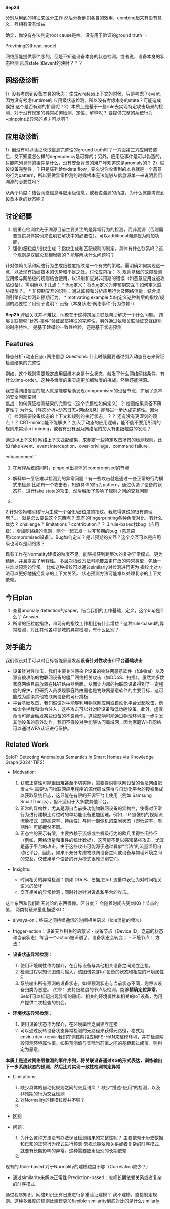 __Sep24__


分别从用到的特征来区分工作
然后分析他们各自的效用，combine起来有没有意义，互相有没有增益

确实，你没有办法判定root  cause是啥。没有用于验证的ground truth
‘=

Provthing的threat model

网络层能提供事件序列，但是不知道设备本身的状态检测。或者说，设备本身的状态检测
形成state 和event的映射？？？

## 网络级诊断
1）没有考虑到设备本身的状态：生成wireless上下文的时候，只是考虑了event，因为没有考虑runtime的 应用级状态检测，所以没有考虑本身的state？可能造成误报
这个是否有别的扩展呢？2）本质上是基于一些rule去实现特定攻击场景的检测，对于没有规定的异常如何检测、定位、解释呢？ 要提供完整的系统行为+pinpoint出异常的点才可以吧？

## 应用级诊断
1）但没有可以验证获取信息完整性的ground truth吧？一方面第三方应用安装后，又不知道怎么样的dependency是可靠的；另外，应用级事件是可以伪造的，只能陈列具体的事件是什么，没有安全背景的用户咋知道这是anomaly的？
2）假设设备完整性：？只是陈列给你data flow，要么说你收集到的本身就是一个恶意的行为pattern，所以要做异常检测的时候根本无法能够从信息源单一来说明我们溯源的必要性吗？


从两个角度：结合网络信息与应用级信息，或者说溯源的角度，为什么就能考虑到设备本身的状态呢？


## 讨论纪要
1. 侧重点检测优先于溯源目前主要关注的是异常行为的检测，而非溯源（否则需要提供具体实例来说明它解决中的必要性）。可以additional溯源视为附加功能，
2. 强化/细粒度/指纹生成
？指纹生成和匹配规则的制定，具体有什么联系吗？这个规则是双层次互相增强的？能够解决什么问题吗？

针对依赖关系和网络行为生成细粒度指纹是一个有效的策略。需明确如何实现这一点，以及现有指纹技术的优势和不足之处。讨论应包括：
3. 规则基础的故障检测应用级与网络级的规则结合使用，以识别和应对非预期的错误（如恶意应用或被攻陷设备）。需明确以下几点：
    * Bug定义：将Bug定义为非预期交互？如何定义威胁模型？。
    * 非预期交互的识别：通过监控和分析应用行为及网络流量，结合规则引擎自动检测非预期行为。
    * motivating example
如何定义这种跨层的指纹/规则的必要性？用例子说明？
设备（本身状态-网络事件-行为依赖-）





__Sep25__
跨层关联并不难找，问题在于这种跨层关联是帮助解决一个什么问题。
跨层关联能够“状态-事件”验证局部特征的完整性，另外通过依赖关联验证交互级别的时序特性。
是基于建模的一致性检验，还是基于状态预测


## Features
   静态分析+动态日志+网络信息
Questions: 什么时候需要通过引入动态日志来保证检测结果的完整性

例如，这个规则需要规定应用层级本身是什么状态，触发了什么网络网络条件，有什么time-order。这种多维度的来实施更加细粒度的挑战。然后还能溯源。

我觉得网络信息的加入就是能够帮助发现compromised的设备节点，扩展了原本的安全问题空间  
挑战：如何保证检测结果的完整性（这个完整性如何定义）？ 检测结果具备不确定性？ 为什么（静态分析+动态日志+网络信息）能够进一步达成完整性。因为（）检测需要设备状态的上下文和规则的执行状态。？？ 还有没有更深刻的观点？？
CRT-mining能不能解决？ 加入了动态的应用逻辑，能不能不要用所谓的规则来实现crt-mining，或者有没有因为网络层的加入有更细粒度的发现？

通过iot上下文和 网络上下文匹配结果，来制定一些特定攻击场景的检测规则，比如 fake event、event interception、over-privilege、command failure。


enhancement：
1. 在解释系统的同时，pinpoint出具体的compromised的节点
2. 解释单一层级难以检测到的异常问题？有一些攻击就是通过一些正常的行为模式来检测
比如有一个攻击者，知道具体的行为pattern，通过伪造了设备的状态在，进行fake state的攻击，然后触发了影响了规则之间的交互问题

3. 


2.针对依赖和网络行为生成一个强化/细粒度的指纹。我觉得这说的很有道理啊？。。 就是怎么要说这个东西呢？
现有的fingerprinting各种角度对比，有什么优势？
challenge？ limitations？contribution？？
3.rule-based找bug（应用级），增加网络级的规则，两个一起去发一些非预期的bug（恶意应用/compromised设备）。Bug如何定义？是非预期的交互？这个交互可以是应用级也可以是网络级？

现有工作在Normality建模的粒度不足。能够捕获到跨层次的复杂异常模式。更为精确，并且提高了解释性。
多层次指纹方法可能覆盖更广泛的异常类型，包括一些难以预测的异常。 
比如这种指纹可以通过similarly对检测进行更为
指纹比对方法可以更好地捕捉复杂的上下文关系。
状态预测方法可能难以处理复杂的上下文依赖。



## 今日plan
1. 查看anomaly detection的paper，结合我们的工作基础，定义，这个bug是什么？
    Answer
2. 所谓的细粒度指纹，和现有的指纹工作相比有什么增益？这种rule-based的异常检测，对比其他各种领域的异常检测，有什么区别？



## 对手能力

我们假设对手可以对目标智能家居发起**设备针对性攻击**和**平台基础攻击**
- 设备针对性攻击，我们主要关注感染IP设备的物联网恶意软件（如Mirai）以及源自被攻陷的物联网设备的僵尸网络相关攻击（如DDoS、扫描）。虽然大多数家庭网络目前放置在NAT路由器后面，从而让内部的物联网设备得到了一定程度的保护，但研究人员发现家庭路由器也是物联网恶意软件的主要目标，这可能成为感染其他物联网设备的可行跳板
- 平台基础攻击，我们假设对手能够利用物联网应用或自动化平台发起攻击，例如命令拦截和命令注入，这些攻击可以针对IP设备和低功耗设备。此外，虚假命令可能会触发某些设备的不良动作，这些影响可能通过物理环境进一步引发其他设备的意外动作。我们不假设对手能够访问局域网，因为家庭Wi-Fi网络可以通过WPA认证进行保护。



## Related Work
SeIoT: Detecting Anomalous Semantics in Smart Homes via Knowledge Graph(2024' TIFS)

- Motivation:
    1. 获取正常性可能很困难甚至不切实际，需要提供物联网设备的合法网络配置文件,需要访问物联网应用程序的源代码或获得与自动化平台的授权集成以获取系统日志，这只能在有限的开源平台上使用（例如 Samsung SmartThings），但不适用于大多数其他平台。
    2. 正常的异构性，尤其是源自当前多功能物联网设备的异构性，使得对正常行为进行建模比对过时的单功能设备更加困难。例如，IP 摄像机的视频流流量模式（即高速率、持续性）与同一摄像机的空闲状态（即低速率、周期性）可能截然不同。
    3. 正态性的表示有限，主要依赖于流级或主机级行为的欧几里得空间特征（例如，网络流量和事件的统计数据），这可能不足以感知某些攻击，尤其是基于平台的攻击。由于这些攻击可能源于通过看似“合法”的流量滥用自动化平台，因此，如果不充分考虑物联网设备之间或设备与物理环境之间的交互，仅使用单个设备的行为模式很难识别它们。


- Insights:
    - 时间相关的异常检测：例如 DDoS、扫描,在IoT 流量中表征为对时间相关语义的破坏
    - 交互相关的异常检测：同时针对针对设备和平台的攻击。

这个东西和我们昨天讨论的东西很像。区分度？
会随着时间去更新KG上节点的值，
两类特征来量化描述KG：
- always-on：终端之间持续通信的时间相关语义（idle流量的频次）
- trigger-action：设备交互相关的语意义
        - 设备节点（Device ID，之前的状态和当前状态）每当一个action被识别了，设备状态会转变；
        - 环境节点：
方法：


- **设备状态异常检测**：
    1. 使用环境属性作为媒介，在目标设备与其他相关设备之间建立连接。
    2. 检测过程以知识图谱为输入，该图谱包含IoT设备的状态和相应的环境属性E
    3. 系统输出所有预测的设备状态。如果预测状态与当前状态不同，则将该设备归类为恶意。
    *优势*： 支持细粒度的节点级检测，能够**精确定位异常**。SeIoT可以标记出现异常的房间、相关的环境属性和相关的IoT设备，为用户提供二次检查的机会。

- **环境状态异常检测**：
    1. 使用设备状态作为媒介，在环境属性之间建立连接
    2. 可以通过反转设备状态异常检测的元路径来获得元路径，格式为envir→dev→envir
    我们在训练阶段应用FS-HAN来建模环境，并在检测阶段预测环境属性值。如果预测值与实际当前值之间的差距超过阈值，则判定为恶意。

**本质上是通过网络层推测的事件序列，将关联设备通过KG的形式表达，训练输出下一步系统状态的预测，然后比对实现一致性检测判定异常**

- Limitations:
    1. 缺少具体的自动化规则之间的交互语义？ 缺少“描述-应用”的检测，以及非预期的行为交互检测
    2. 对Normality的建模粒度并不够？
    3. 
- 区别

- 问题：
    1. 为什么这种方法没有办法保证检测结果的完整性呢？
        主要依赖于历史数据和已知的正常行为模式进行预测
        忽视长期依赖关系或者复杂的时序模式，就要有长期影响的异常。这种需要应用级别的长期依赖
    2. 


现有的 Rule-based 对于Normality的建模粒度不够（Correlation缺少？）
- 通过similarity来解决正常性
Prediction-based：忽视长期依赖关系或者复杂的时序模式，

通过程序知识，网络知识还有日志进行多重验证建模？
我不建模，直接制定规则。这种多维度的规则比建模更加flexible
similarity到底对比的是什么similarly



